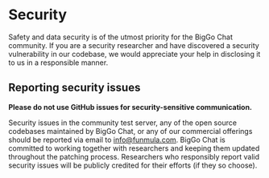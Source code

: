 Security
========

Safety and data security is of the utmost priority for the BigGo Chat community. If you are a security researcher and have discovered a security vulnerability in our codebase, we would appreciate your help in disclosing it to us in a responsible manner.

Reporting security issues
-------------------------

**Please do not use GitHub issues for security-sensitive communication.**

Security issues in the community test server, any of the open source codebases maintained by BigGo Chat, or any of our commercial offerings should be reported via email to [info@funmula.com](mailto:info@funmula.com). BigGo Chat is committed to working together with researchers and keeping them updated throughout the patching process. Researchers who responsibly report valid security issues will be publicly credited for their efforts (if they so choose).

<!--
For a more detailed description of the disclosure process and a list of researchers who have previously contributed to the disclosure program, see [Report a Security Vulnerability](https://mattermost.com/security-vulnerability-report/) on the Mattermost website.

Security updates
----------------

BigGo Chat has a mandatory upgrade policy, and updates are only provided for the latest 3 releases and the current Extended Support Release (ESR). Critical updates are delivered as dot releases. Details on security updates are announced 30 days after the availability of the update.

For more details about the security content of past releases, see the [Security Updates](https://mattermost.com/security-updates/) page on the Mattermost website. For timely notifications about new security updates, subscribe to the [Security Bulletins Mailing List](https://mattermost.com/security-updates/#sign-up).


Contributing to this policy
---------------------------

If you have feedback or suggestions on improving this policy document, please [create an issue](https://github.com/mattermost/mattermost-server/issues/new).
-->
